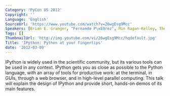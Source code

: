 ```yaml
---
Category: 'PyCon US 2012'
Copyright: ''
Language: 'English'
SourceUrl: 'https://www.youtube.com/watch?v=26wgEsg9Mcc'
Speakers: [Brian E. Granger, "Fernando P\xE9rez", Min Ragan-Kelley, Thomas Kluyver]
Tags: []
ThumbnailUrl: 'http://img.youtube.com/vi/26wgEsg9Mcc/hqdefault.jpg'
Title: 'IPython: Python at your fingertips'
date: '2012-03-09'
---
```

IPython is widely used in the scientific community, but its various tools can
be used in any context. IPython gets you as close as possible to the Python
language, with an array of tools for productive work: at the terminal, in
GUIs, through a web browser, and in high-level parallel computing. This talk
will explain the design of IPython and provide short, hands-on demos of its
main features.

